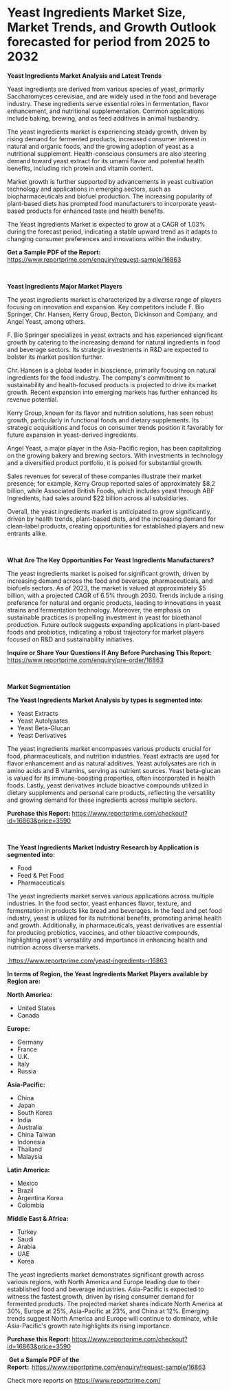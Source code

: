 <p><h1>Yeast Ingredients Market Size, Market Trends, and Growth Outlook forecasted for period from 2025 to 2032</h1></p><p><strong>Yeast Ingredients Market Analysis and Latest Trends</strong></p>
<p><p>Yeast ingredients are derived from various species of yeast, primarily Saccharomyces cerevisiae, and are widely used in the food and beverage industry. These ingredients serve essential roles in fermentation, flavor enhancement, and nutritional supplementation. Common applications include baking, brewing, and as feed additives in animal husbandry. </p><p>The yeast ingredients market is experiencing steady growth, driven by rising demand for fermented products, increased consumer interest in natural and organic foods, and the growing adoption of yeast as a nutritional supplement. Health-conscious consumers are also steering demand toward yeast extract for its umami flavor and potential health benefits, including rich protein and vitamin content.</p><p>Market growth is further supported by advancements in yeast cultivation technology and applications in emerging sectors, such as biopharmaceuticals and biofuel production. The increasing popularity of plant-based diets has prompted food manufacturers to incorporate yeast-based products for enhanced taste and health benefits. </p><p>The Yeast Ingredients Market is expected to grow at a CAGR of 1.03% during the forecast period, indicating a stable upward trend as it adapts to changing consumer preferences and innovations within the industry.</p></p>
<p><strong>Get a Sample PDF of the Report:&nbsp;</strong> <a href="https://www.reportprime.com/enquiry/request-sample/16863?utm_campaign=3107&utm_medium=2&utm_source=Github&utm_content=ia&utm_term=18032025&utm_id=yeast-ingredients">https://www.reportprime.com/enquiry/request-sample/16863</a></p>
<p>&nbsp;</p>
<p><strong>Yeast Ingredients Major Market Players</strong></p>
<p><p>The yeast ingredients market is characterized by a diverse range of players focusing on innovation and expansion. Key competitors include F. Bio Springer, Chr. Hansen, Kerry Group, Becton, Dickinson and Company, and Angel Yeast, among others.</p><p>F. Bio Springer specializes in yeast extracts and has experienced significant growth by catering to the increasing demand for natural ingredients in food and beverage sectors. Its strategic investments in R&D are expected to bolster its market position further.</p><p>Chr. Hansen is a global leader in bioscience, primarily focusing on natural ingredients for the food industry. The company's commitment to sustainability and health-focused products is projected to drive its market growth. Recent expansion into emerging markets has further enhanced its revenue potential.</p><p>Kerry Group, known for its flavor and nutrition solutions, has seen robust growth, particularly in functional foods and dietary supplements. Its strategic acquisitions and focus on consumer trends position it favorably for future expansion in yeast-derived ingredients.</p><p>Angel Yeast, a major player in the Asia-Pacific region, has been capitalizing on the growing bakery and brewing sectors. With investments in technology and a diversified product portfolio, it is poised for substantial growth.</p><p>Sales revenues for several of these companies illustrate their market presence; for example, Kerry Group reported sales of approximately $8.2 billion, while Associated British Foods, which includes yeast through ABF Ingredients, had sales around $22 billion across all subsidiaries.</p><p>Overall, the yeast ingredients market is anticipated to grow significantly, driven by health trends, plant-based diets, and the increasing demand for clean-label products, creating opportunities for established players and new entrants alike.</p></p>
<p>&nbsp;</p>
<p><strong>What Are The Key Opportunities For Yeast Ingredients Manufacturers?</strong></p>
<p><p>The yeast ingredients market is poised for significant growth, driven by increasing demand across the food and beverage, pharmaceuticals, and biofuels sectors. As of 2023, the market is valued at approximately $5 billion, with a projected CAGR of 6.5% through 2030. Trends include a rising preference for natural and organic products, leading to innovations in yeast strains and fermentation technology. Moreover, the emphasis on sustainable practices is propelling investment in yeast for bioethanol production. Future outlook suggests expanding applications in plant-based foods and probiotics, indicating a robust trajectory for market players focused on R&D and sustainability initiatives.</p></p>
<p><strong>Inquire or Share Your Questions If Any Before Purchasing This Report:</strong> <a href="https://www.reportprime.com/enquiry/pre-order/16863?utm_campaign=3107&utm_medium=2&utm_source=Github&utm_content=ia&utm_term=18032025&utm_id=yeast-ingredients">https://www.reportprime.com/enquiry/pre-order/16863</a></p>
<p>&nbsp;</p>
<p><strong>Market Segmentation</strong></p>
<p><strong>The Yeast Ingredients Market Analysis by types is segmented into:</strong></p>
<p><ul><li>Yeast Extracts</li><li>Yeast Autolysates</li><li>Yeast Beta-Glucan</li><li>Yeast Derivatives</li></ul></p>
<p><p>The yeast ingredients market encompasses various products crucial for food, pharmaceuticals, and nutrition industries. Yeast extracts are used for flavor enhancement and as natural additives. Yeast autolysates are rich in amino acids and B vitamins, serving as nutrient sources. Yeast beta-glucan is valued for its immune-boosting properties, often incorporated in health foods. Lastly, yeast derivatives include bioactive compounds utilized in dietary supplements and personal care products, reflecting the versatility and growing demand for these ingredients across multiple sectors.</p></p>
<p><strong>Purchase this Report:&nbsp;</strong><a href="https://www.reportprime.com/checkout?id=16863&price=3590&utm_campaign=3107&utm_medium=2&utm_source=Github&utm_content=ia&utm_term=18032025&utm_id=yeast-ingredients">https://www.reportprime.com/checkout?id=16863&price=3590</a></p>
<p>&nbsp;</p>
<p><strong>The Yeast Ingredients Market Industry Research by Application is segmented into:</strong></p>
<p><ul><li>Food</li><li>Feed & Pet Food</li><li>Pharmaceuticals</li></ul></p>
<p><p>The yeast ingredients market serves various applications across multiple industries. In the food sector, yeast enhances flavor, texture, and fermentation in products like bread and beverages. In the feed and pet food industry, yeast is utilized for its nutritional benefits, promoting animal health and growth. Additionally, in pharmaceuticals, yeast derivatives are essential for producing probiotics, vaccines, and other bioactive compounds, highlighting yeast's versatility and importance in enhancing health and nutrition across diverse markets.</p></p>
<p><a href="https://www.reportprime.com/yeast-ingredients-r16863?utm_campaign=3107&utm_medium=2&utm_source=Github&utm_content=ia&utm_term=18032025&utm_id=yeast-ingredients">&nbsp;https://www.reportprime.com/yeast-ingredients-r16863</a></p>
<p><strong>In terms of Region, the Yeast Ingredients Market Players available by Region are:</strong></p>
<p>
    <p> <strong> North America: </strong>
        <ul>
            <li>United States</li>
            <li>Canada</li>
        </ul>
        </p> 
    <p> <strong> Europe: </strong>
        <ul>
            <li>Germany</li>
            <li>France</li>
            <li>U.K.</li>
            <li>Italy</li>
            <li>Russia</li>
        </ul>
        </p> 
    <p> <strong> Asia-Pacific: </strong>
        <ul>
            <li>China</li>
            <li>Japan</li>
            <li>South Korea</li>
            <li>India</li>
            <li>Australia</li>
            <li>China Taiwan</li>
            <li>Indonesia</li>
            <li>Thailand</li>
            <li>Malaysia</li>
        </ul>
        </p> 
    <p> <strong> Latin America: </strong>
        <ul>
            <li>Mexico</li>
            <li>Brazil</li>
            <li>Argentina Korea</li>
            <li>Colombia</li>
        </ul>
        </p> 
    <p> <strong> Middle East & Africa: </strong>
        <ul>
            <li>Turkey</li>
            <li>Saudi</li>
            <li>Arabia</li>
            <li>UAE</li>
            <li>Korea</li>
        </ul>
    </p>
    </p>
<p><p>The yeast ingredients market demonstrates significant growth across various regions, with North America and Europe leading due to their established food and beverage industries. Asia-Pacific is expected to witness the fastest growth, driven by rising consumer demand for fermented products. The projected market shares indicate North America at 30%, Europe at 25%, Asia-Pacific at 23%, and China at 12%. Emerging trends suggest North America and Europe will continue to dominate, while Asia-Pacific's growth rate highlights its rising importance.</p></p>
<p><strong>Purchase this Report: </strong><a href="https://www.reportprime.com/checkout?id=16863&price=3590&utm_campaign=3107&utm_medium=2&utm_source=Github&utm_content=ia&utm_term=18032025&utm_id=yeast-ingredients">https://www.reportprime.com/checkout?id=16863&price=3590</a></p>
<p>&nbsp;<strong>Get a Sample PDF of the Report:&nbsp;&nbsp;</strong><a href="https://www.reportprime.com/enquiry/request-sample/16863?utm_campaign=3107&utm_medium=2&utm_source=Github&utm_content=ia&utm_term=18032025&utm_id=yeast-ingredients">https://www.reportprime.com/enquiry/request-sample/16863</a></p>
<p><strong></strong></p>
<p>Check more reports on <a href="https://www.reportprime.com/?utm_campaign=3107&utm_medium=2&utm_source=Github&utm_content=ia&utm_term=18032025&utm_id=yeast-ingredients">https://www.reportprime.com/</a></p>